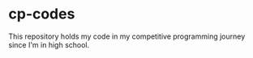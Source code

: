 # cp-codes

This repository holds my code in my competitive programming journey since I'm in high school.

